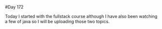 #Day 172

Today I started with the fullstack course although I have also been watching a few of java so I will be uploading those two topics.